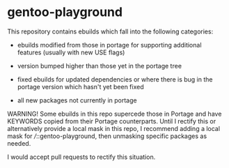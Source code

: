 gentoo-playground
=================
This repository contains ebuilds which fall into the following categories:

* ebuilds modified from those in portage for supporting
  additional features (usually with new USE flags)

* version bumped higher than those yet in the portage tree

* fixed ebuilds for updated dependencies or where there is
  bug in the portage version which hasn't yet been fixed

* all new packages not currently in portage

WARNING! Some ebuilds in this repo supercede those in Portage and have
KEYWORDS copied from their Portage counterparts.  Until I rectify this
or alternatively provide a local mask in this repo, I recommend adding
a local mask for */*::gentoo-playground, then unmasking specific packages
as needed.

I would accept pull requests to rectify this situation.
